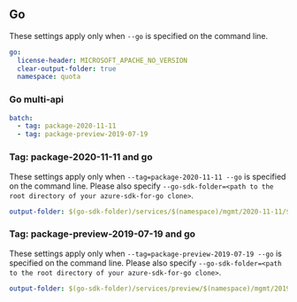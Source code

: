 ## Go

These settings apply only when `--go` is specified on the command line.

``` yaml $(go)
go:
  license-header: MICROSOFT_APACHE_NO_VERSION
  clear-output-folder: true
  namespace: quota
```

### Go multi-api

``` yaml $(go) && $(multiapi)
batch:
  - tag: package-2020-11-11
  - tag: package-preview-2019-07-19
```

### Tag: package-2020-11-11 and go

These settings apply only when `--tag=package-2020-11-11 --go` is specified on the command line.
Please also specify `--go-sdk-folder=<path to the root directory of your azure-sdk-for-go clone>`.

``` yaml $(tag)=='package-2020-11-11' && $(go)
output-folder: $(go-sdk-folder)/services/$(namespace)/mgmt/2020-11-11/$(namespace)
```

### Tag: package-preview-2019-07-19 and go

These settings apply only when `--tag=package-preview-2019-07-19 --go` is specified on the command line.
Please also specify `--go-sdk-folder=<path to the root directory of your azure-sdk-for-go clone>`.

``` yaml $(tag)=='package-preview-2019-07-19' && $(go)
output-folder: $(go-sdk-folder)/services/preview/$(namespace)/mgmt/2019-07-19-preview/$(namespace)
```
